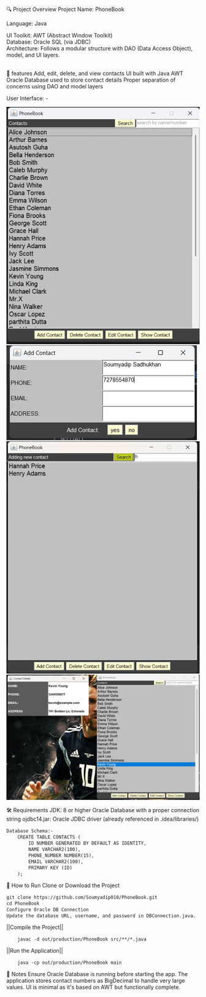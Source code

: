 🔍 Project Overview
Project Name: PhoneBook

Language: Java

UI Toolkit: AWT (Abstract Window Toolkit)<br>
Database: Oracle SQL (via JDBC)<br>
Architecture: Follows a modular structure with DAO (Data Access Object), model, and UI layers.<br><br>
<p>
🧠 features
    Add, edit, delete, and view contacts
    UI built with Java AWT
    Oracle Database used to store contact details
    Proper separation of concerns using DAO and model layers
</p>

User Interface: -
<br>

![PhoneBook Home Page](images/1.jpg)
![Add panel](images/2.jpg)
![Search](images/3.jpg)
![Viewing_Contact](images/4.jpg)

🛠 Requirements
    JDK: 8 or higher
    Oracle Database with a proper connection string
    ojdbc14.jar: Oracle JDBC driver (already referenced in .idea/libraries/)

    Database Schema:-
        CREATE TABLE CONTACTS (
            ID NUMBER GENERATED BY DEFAULT AS IDENTITY,
            NAME VARCHAR2(100),
            PHONE_NUMBER NUMBER(15),
            EMAIL VARCHAR2(100),
            PRIMARY KEY (ID)
        );
        
🚀 How to Run
Clone or Download the Project

    git clone https://github.com/Soumyadip010/PhoneBook.git
    cd PhoneBook
    Configure Oracle DB Connection
    Update the database URL, username, and password in DBConnection.java.

||Compile the Project||

        javac -d out/production/PhoneBook src/**/*.java
||Run the Application||

        java -cp out/production/PhoneBook main

📌 Notes
    Ensure Oracle Database is running before starting the app.
    The application stores contact numbers as BigDecimal to handle very large values.
    UI is minimal as it's based on AWT but functionally complete.
